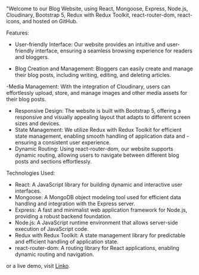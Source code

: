 "Welcome to our Blog Website,  using React, Mongoose, Express, Node.js, Cloudinary, Bootstrap 5, Redux with Redux Toolkit, react-router-dom, react-icons, and hosted on GitHub.

Features:

- User-friendly Interface: Our website provides an intuitive and user-friendly interface, ensuring a seamless browsing experience for readers and bloggers.

- Blog Creation and Management: Bloggers can easily create and manage their blog posts, including writing, editing, and deleting articles.

-Media Management: With the integration of Cloudinary, users can effortlessly upload, store, and manage images and other media assets for their blog posts.
 - Responsive Design: The website is built with Bootstrap 5, offering a responsive and visually appealing layout that adapts to different screen sizes and devices.
 - State Management: We utilize Redux with Redux Toolkit for efficient state management, enabling smooth handling of application data and  -ensuring a consistent user experience.
 - Dynamic Routing: Using react-router-dom, our website supports dynamic routing, allowing users to navigate between different blog posts and sections effortlessly.

Technologies Used:

- React: A JavaScript library for building dynamic and interactive user interfaces.
- Mongoose: A MongoDB object modeling tool used for efficient data handling and integration with the Express server.
- Express: A fast and minimalist web application framework for Node.js, providing a robust backend foundation.
- Node.js: A JavaScript runtime environment that allows server-side execution of JavaScript code.
- Redux with Redux Toolkit: A state management library for predictable and efficient handling of application state.
- react-router-dom: A routing library for React applications, enabling dynamic routing and navigation.

or a live demo, visit [Linko](https://spontaneous-mooncake-060ef3.netlify.app/home).
